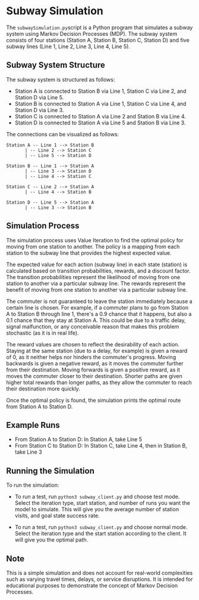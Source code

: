 # Subway Simulation

The `subwaySimulation.py`script is a Python program that simulates a subway system using Markov Decision Processes (MDP). The subway system consists of four stations (Station A, Station B, Station C, Station D) and five subway lines (Line 1, Line 2, Line 3, Line 4, Line 5).

## Subway System Structure

The subway system is structured as follows:

- Station A is connected to Station B via Line 1, Station C via Line 2, and Station D via Line 5.
- Station B is connected to Station A via Line 1, Station C via Line 4, and Station D via Line 3.
- Station C is connected to Station A via Line 2 and Station B via Line 4.
- Station D is connected to Station A via Line 5 and Station B via Line 3.


The connections can be visualized as follows:

```
Station A -- Line 1 --> Station B
       | -- Line 2 --> Station C
       | -- Line 5 --> Station D
       
Station B -- Line 1 --> Station A
       | -- Line 3 --> Station D
       | -- Line 4 --> Station C
       
Station C -- Line 2 --> Station A
       | -- Line 4 --> Station B

Station D -- Line 5 --> Station A
       | -- Line 3 --> Station B
```

## Simulation Process

The simulation process uses Value Iteration to find the optimal policy for moving from one station to another. The policy is a mapping from each station to the subway line that provides the highest expected value.

The expected value for each action (subway line) in each state (station) is calculated based on transition probabilities, rewards, and a discount factor. The transition probabilities represent the likelihood of moving from one station to another via a particular subway line. The rewards represent the benefit of moving from one station to another via a particular subway line.

The commuter is not guaranteed to leave the station immediately because a certain line is chosen. For example, if a commuter plans to go from Station A to Station B through line 1, there's a 0.9 chance that it happens, but also a 0.1 chance that they stay at Station A. This could be due to a traffic delay, signal malfunction, or any conceivable reason that makes this problem stochastic (as it is in real life).

The reward values are chosen to reflect the desirability of each action. Staying at the same station (due to a delay, for example) is given a reward of 0, as it neither helps nor hinders the commuter's progress. Moving backwards is given a negative reward, as it moves the commuter further from their destination. Moving forwards is given a positive reward, as it moves the commuter closer to their destination. Shorter paths are given higher total rewards than longer paths, as they allow the commuter to reach their destination more quickly.

Once the optimal policy is found, the simulation prints the optimal route from Station A to Station D.

## Example Runs

- From Station A to Station D: In Station A, take Line 5
- From Station C to Station D: In Station C, take Line 4, then in Station B, take Line 3

## Running the Simulation

To run the simulation:
- To run a test, run `python3 subway_client.py` and choose test mode. Select the iteration type, start station, and number of runs you want the model to simulate. This will give you the average number of station visits, and goal state success rate.
  
- To run a test, run `python3 subway_client.py` and choose normal mode. Select the iteration type and the start station according to the client. It will give you the optimal path.
## Note

This is a simple simulation and does not account for real-world complexities such as varying travel times, delays, or service disruptions. It is intended for educational purposes to demonstrate the concept of Markov Decision Processes.
